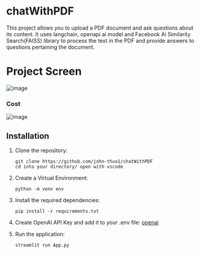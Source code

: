# chatWithPDF
This project allows you to upload a PDF document and ask questions about its content. It uses langchain, openapi ai model and  Facebook Ai Similarity Search(FAISS) library to process the text in the PDF and provide answers to questions pertaining the document.

# Project Screen
![image](https://github.com/john-thuo1/chatWithPDF/assets/108690517/d4565154-de20-4fe2-9213-f8bb2c66138b)
### Cost
![image](https://github.com/john-thuo1/chatWithPDF/assets/108690517/c4a72a25-1aeb-447c-b4f4-90b38225f9d3)

## Installation

1. Clone the repository:

   ```shell
   git clone https://github.com/john-thuo1/chatWithPDF
   cd into your directory/ open with vscode
   ```
2. Create a Virtual Environment:
    ```shell
    python -m venv env
    ```
3. Install the required dependencies:

   ```shell
   pip install -r requirements.txt
   ```
4. Create OpenAI API Key and add it to your .env file:
   [openai](https://platform.openai.com/)
   
5. Run the application:

   ```shell
   streamlit run App.py
   ```
